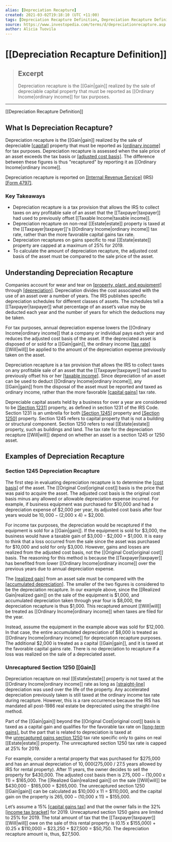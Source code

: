 ```yaml
---
alias: [Depreciation Recapture]
created: 2021-03-02T19:18:10 (UTC +11:00)
tags: [Depreciation Recapture Definition, Depreciation Recapture Definition]
source: https://www.investopedia.com/terms/d/depreciationrecapture.asp
author: Alicia Tuovila
---
```


# [[Depreciation Recapture Definition]]

> ## Excerpt
> Depreciation recapture is the [[Gain|gain]] realized by the sale of depreciable capital property that must be reported as [[Ordinary Income|ordinary income]] for tax purposes.

---

[[Depreciation Recapture Definition]]
## What Is Depreciation Recapture?

Depreciation recapture is the [[Gain|gain]] realized by the sale of depreciable [[capital]](https://www.investopedia.com/terms/c/capitalasset.asp) property that must be reported as [[ordinary income]](https://www.investopedia.com/terms/o/ordinaryincome.asp) for tax purposes. Depreciation recapture is assessed when the sale price of an asset exceeds the tax basis or [[adjusted cost basis]](https://www.investopedia.com/terms/a/adjustedcostbase.asp). The difference between these figures is thus "recaptured" by reporting it as [[Ordinary Income|ordinary income]].

Depreciation recapture is reported on [[Internal Revenue Service]](https://www.investopedia.com/terms/i/irs.asp) (IRS) [[Form 4797]](https://www.investopedia.com/terms/f/form-4797.asp).

### Key Takeaways

-   Depreciation recapture is a tax provision that allows the IRS to collect taxes on any profitable sale of an asset that the [[Taxpayer|taxpayer]] had used to previously offset [[Taxable Income|taxable income]].
-   Depreciation recapture on non-real [[Estate|estate]] property is taxed at the [[Taxpayer|taxpayer]]'s [[Ordinary Income|ordinary income]] tax rate, rather than the more favorable capital gains tax rate.
-   Depreciation recaptures on gains specific to real [[Estate|estate]] property are capped at a maximum of 25% for 2019.
-   To calculate the amount of depreciation recapture, the adjusted cost basis of the asset must be compared to the sale price of the asset.

## Understanding Depreciation Recapture

Companies account for wear and tear on [[property, plant, and equipment]](https://www.investopedia.com/terms/p/ppe.asp) through [[depreciation]](https://www.investopedia.com/terms/d/depreciation.asp). Depreciation divides the cost associated with the use of an asset over a number of years. The IRS publishes specific depreciation schedules for different classes of assets. The schedules tell a [[Taxpayer|taxpayer]] what percentage of an asset’s value may be deducted each year and the number of years for which the deductions may be taken.

For tax purposes, annual depreciation expense lowers the [[Ordinary Income|ordinary income]] that a company or individual pays each year and reduces the adjusted cost basis of the asset. If the depreciated asset is disposed of or sold for a [[Gain|gain]], the ordinary income [[tax rate]](https://www.investopedia.com/terms/t/taxrate.asp) [[Will|will]] be applied to the amount of the depreciation expense previously taken on the asset.

Depreciation recapture is a tax provision that allows the IRS to collect taxes on any profitable sale of an asset that the [[Taxpayer|taxpayer]] had used to previously offset his or her [[taxable income]](https://www.investopedia.com/terms/t/taxableincome.asp). Since depreciation of an asset can be used to deduct [[Ordinary Income|ordinary income]], any [[Gain|gain]] from the disposal of the asset must be reported and taxed as ordinary income, rather than the more favorable [[capital gains]](https://www.investopedia.com/terms/c/capitalgain.asp) tax rate.

Depreciable capital assets held by a business for over a year are considered to be [[Section 1231]](https://www.investopedia.com/terms/s/section-1231.asp) property, as defined in section 1231 of the IRS Code. Section 1231 is an umbrella for both [[Section 1245]](https://www.investopedia.com/terms/s/section1245.asp) property and [[Section 1250]](https://www.investopedia.com/terms/s/section1250.asp) property. Section 1245 refers to capital property that is not a building or structural component. Section 1250 refers to real [[Estate|estate]] property, such as buildings and land. The tax rate for the depreciation recapture [[Will|will]] depend on whether an asset is a section 1245 or 1250 asset.

## Examples of Depreciation Recapture

### Section 1245 Depreciation Recapture

The first step in evaluating depreciation recapture is to determine the [[cost basis]](https://www.investopedia.com/terms/c/costbasis.asp) of the asset. The [[Original Cost|original cost]] basis is the price that was paid to acquire the asset. The adjusted cost basis is the original cost basis minus any allowed or allowable depreciation expense incurred. For example, if business equipment was purchased for $10,000 and had a depreciation expense of $2,000 per year, its adjusted cost basis after four years would be $10,000 - ($2,000 x 4) = $2,000.

For income tax purposes, the depreciation would be recaptured if the equipment is sold for a [[Gain|gain]]. If the equipment is sold for $3,000, the business would have a taxable gain of $3,000 - $2,000 = $1,000. It is easy to think that a loss occurred from the sale since the asset was purchased for $10,000 and sold for only $3,000. However, gains and losses are realized from the adjusted cost basis, not the [[Original Cost|original cost]] basis. The reasoning for this method is because the [[Taxpayer|taxpayer]] has benefited from lower [[Ordinary Income|ordinary income]] over the previous years due to annual depreciation expense.

The [[realized gain]](https://www.investopedia.com/terms/r/realizedprofit.asp) from an asset sale must be compared with the [[accumulated depreciation]](https://www.investopedia.com/terms/a/accumulated-depreciation.asp). The smaller of the two figures is considered to be the depreciation recapture. In our example above, since the [[Realized Gain|realized gain]] on the sale of the equipment is $1,000, and accumulated depreciation taken through year four is $8,000, the depreciation recapture is thus $1,000. This recaptured amount [[Will|will]] be treated as [[Ordinary Income|ordinary income]] when taxes are filed for the year.

Instead, assume the equipment in the example above was sold for $12,000. In that case, the entire accumulated depreciation of $8,000 is treated as [[Ordinary Income|ordinary income]] for depreciation recapture purposes. The additional $2,000 is treated as a capital [[Gain|gain]], and it is taxed at the favorable capital gains rate. There is no depreciation to recapture if a loss was realized on the sale of a depreciated asset.

### Unrecaptured Section 1250 [[Gain]]

Depreciation recapture on real [[Estate|estate]] property is not taxed at the [[Ordinary Income|ordinary income]] rate as long as [[straight-line]](https://www.investopedia.com/terms/s/straightlinebasis.asp) depreciation was used over the life of the property. Any accelerated depreciation previously taken is still taxed at the ordinary income tax rate during recapture. However, this is a rare occurrence because the IRS has mandated all post-1986 real estate be depreciated using the straight-line method.

Part of the [[Gain|gain]] beyond the [[Original Cost|original cost]] basis is taxed as a capital gain and qualifies for the favorable tax rate on [[long-term gains]](https://www.investopedia.com/terms/l/long-term_capital_gain_loss.asp), but the part that is related to depreciation is taxed at the [unrecaptured gains section 1250](https://www.investopedia.com/terms/u/unrecaptured-1250-gain.asp) tax rate specific only to gains on real [[Estate|estate]] property. The unrecaptured section 1250 tax rate is capped at 25% for 2019.

For example, consider a rental property that was purchased for $275,000 and has an annual depreciation of $10,000 ($275,000 / 27.5 years allowed by IRS for rental property). After 11 years, the owner decides to sell the property for $430,000. The adjusted cost basis then is $275,000 - ($10,000 x 11) = $165,000. The [[Realized Gain|realized gain]] on the sale [[Will|will]] be $430,000 - $165,000 = $265,000. The unrecaptured section 1250 [[Gain|gain]] can be calculated as $10,000 x 11 = $110,000, and the capital gain on the property is $265,000 - ($10,000 x 11) = $155,000.

Let’s assume a 15% [[capital gains tax]](https://www.investopedia.com/terms/c/capital_gains_tax.asp) and that the owner falls in the 32% [[income tax bracket]](https://www.investopedia.com/terms/t/taxbracket.asp) for 2019. Unrecaptured section 1250 gains are limited to 25% for 2019. The total amount of tax that the [[Taxpayer|taxpayer]] [[Will|will]] owe on the sale of this rental property is (0.15 x $155,000) + (0.25 x $110,000) = $23,250 + $27,500 = $50,750. The depreciation recapture amount is, thus, $27,500.
